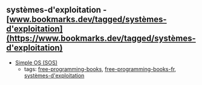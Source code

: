 systèmes-d'exploitation - [www.bookmarks.dev/tagged/systèmes-d'exploitation](https://www.bookmarks.dev/tagged/systèmes-d'exploitation) 
---
* [Simple OS (SOS)](http://sos.enix.org/fr/SOSDownload)
    * tags: [free-programming-books](../tags/free-programming-books.md), [free-programming-books-fr](../tags/free-programming-books-fr.md), [systèmes-d'exploitation](../tags/systèmes-d'exploitation.md)
